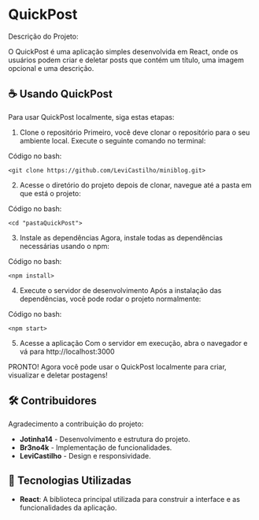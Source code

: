 # QuickPost

Descrição do Projeto:

O QuickPost é uma aplicação simples desenvolvida em React, onde os usuários podem criar e deletar posts que contém um título, uma imagem opcional e uma descrição.

## ☕ Usando QuickPost

Para usar QuickPost localmente, siga estas etapas:

1. Clone o repositório
Primeiro, você deve clonar o repositório para o seu ambiente local. Execute o seguinte comando no terminal:

Código no bash:
```
<git clone https://github.com/LeviCastilho/miniblog.git>
```

2. Acesse o diretório do projeto
depois de clonar, navegue até a pasta em que está o projeto:

Código no bash:
```
<cd "pastaQuickPost">
```

3. Instale as dependências
Agora, instale todas as dependências necessárias usando o npm:

Código no bash: 
```
<npm install>
```

4. Execute o servidor de desenvolvimento
Após a instalação das dependências, você pode rodar o projeto normalmente:

Código no bash: 
```
<npm start>
```

5. Acesse a aplicação
Com o servidor em execução, abra o navegador e vá para http://localhost:3000

PRONTO! Agora você pode usar o QuickPost localmente para criar, visualizar e deletar postagens!

## 🛠 Contribuidores

Agradecimento a contribuição do projeto:

- **Jotinha14** - Desenvolvimento e estrutura do projeto.
- **Br3no4k** - Implementação de funcionalidades.
- **LeviCastilho** - Design e responsividade.

## 🚀 Tecnologias Utilizadas

- **React**: A biblioteca principal utilizada para construir a interface e as funcionalidades da aplicação.
